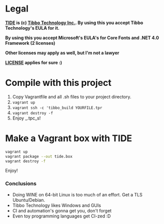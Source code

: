 # Legal

**[TIDE](/redist/tide-tibbo-lite-5.1.3-win32.zip) is (c) [Tibbo Technology Inc.](http://tibbo.com/). By 
using this you accept Tibbo Technology's EULA for it.**

**By using this you accept Microsoft's EULA's for Core Fonts and .NET 4.0 Framework (2 licenses)**

**Other licenses may apply as well, but I'm not a lawyer**

**[LICENSE](/LICENSE) applies for sure :)**

# Compile with this project
1. Copy Vagrantfile and all .sh files to your project directory.
2. `vagrant up`
3. `vagrant ssh -c 'tibbo_build YOURFILE.tpr`
4. `vagrant destroy -f`
5. Enjoy _.tpc_s!

# Make a Vagrant box with TIDE
```bash
vagrant up
vagrant package --out tide.box
vagrant destroy -f
```

Enjoy!


### Conclusions
* Doing WINE on 64-bit Linux is too much of an effort. Get a TLS Ubuntu/Debian.
* Tibbo Technology likes Windows and GUIs
* CI and automation's gonna get you, don't forget
* Even toy programming languages get CI-zed :D

